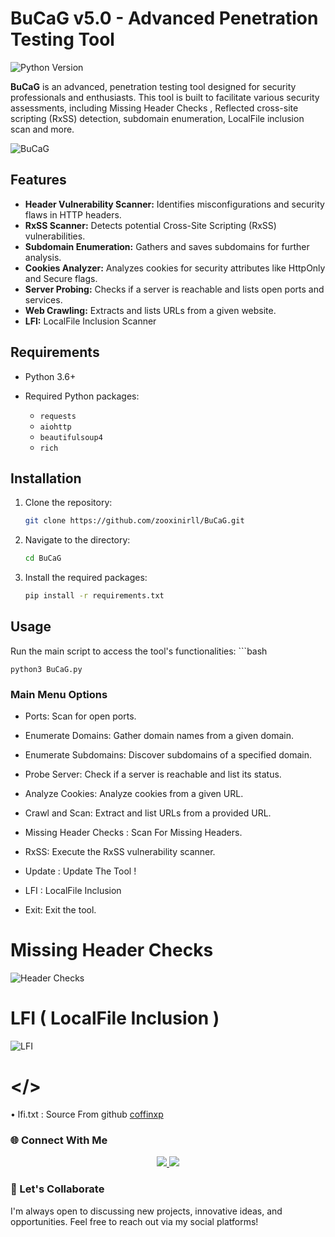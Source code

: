 # BuCaG v5.0 - Advanced Penetration Testing Tool

![Python Version](https://img.shields.io/pypi/pyversions/your-package?label=Python%20Version)


**BuCaG** is an advanced, penetration testing tool designed for security professionals and enthusiasts. This tool is built to facilitate various security assessments, including Missing Header Checks , Reflected cross-site scripting (RxSS) detection, subdomain enumeration, LocalFile inclusion scan and more.

![BuCaG](https://github.com/user-attachments/assets/a00be95e-dbf0-41a2-9ecc-a79f7ecdbeeb)

## Features

- **Header Vulnerability Scanner:** Identifies misconfigurations and security flaws in HTTP headers.
- **RxSS Scanner:** Detects potential Cross-Site Scripting (RxSS) vulnerabilities.
- **Subdomain Enumeration:** Gathers and saves subdomains for further analysis.
- **Cookies Analyzer:** Analyzes cookies for security attributes like HttpOnly and Secure flags.
- **Server Probing:** Checks if a server is reachable and lists open ports and services.
- **Web Crawling:** Extracts and lists URLs from a given website.
- **LFI:** LocalFile Inclusion Scanner 

## Requirements

- Python 3.6+
- Required Python packages:

  - `requests`
  - `aiohttp`
  - `beautifulsoup4`
  - `rich`

## Installation

1. Clone the repository:
    ```bash
    git clone https://github.com/zooxinirll/BuCaG.git
    ```
2. Navigate to the directory:
    ```bash
    cd BuCaG 
    ```
3. Install the required packages:
    ```bash
    pip install -r requirements.txt
    ```

## Usage

Run the main script to access the tool's functionalities:
    ```bash
    
    python3 BuCaG.py
    

### Main Menu Options

* Ports: Scan for open ports.
 
* Enumerate Domains: Gather domain names from a given domain.
 
* Enumerate Subdomains: Discover subdomains of a specified domain.

* Probe Server: Check if a server is reachable and list its status.
 
* Analyze Cookies: Analyze cookies from a given URL.
 
* Crawl and Scan: Extract and list URLs from a provided URL.
 
* Missing Header Checks : Scan For Missing Headers.
 
* RxSS: Execute the RxSS vulnerability scanner.

* Update : Update The Tool !

* LFI : LocalFile Inclusion 
 
* Exit: Exit the tool.

# Missing Header Checks 
![Header Checks](https://github.com/user-attachments/assets/0fb56244-6aec-4fdc-a0b7-bf24ee4a70e8)

# LFI ( LocalFile Inclusion )


![LFI](https://github.com/user-attachments/assets/2ab22364-c357-4d9d-9052-75c7b24f0305)

# </>

• lfi.txt : Source From github <a href=https://github.com/coffinxp/lostools/blob/main/payloads/lfi.txt>coffinxp</a>



### 🌐 Connect With Me
<p align="center"> <a href="https://github.com/zooxinirll" target="_blank"> <img src="https://img.shields.io/badge/GitHub-000?style=for-the-badge&logo=github&logoColor=white" /> </a> <a href="https://www.instagram.com/h3r.10c4lh0st.07?igsh=MTRqcGNsdmN3a2FyaA==" target="_blank"> <img src="https://img.shields.io/badge/Instagram-E4405F?style=for-the-badge&logo=instagram&logoColor=white" /> </a></p>

### 🧠 Let's Collaborate
I'm always open to discussing new projects, innovative ideas, and opportunities. Feel free to reach out via my social platforms!

